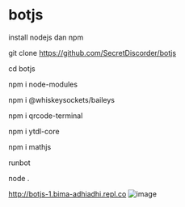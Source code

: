 # botjs


install nodejs dan npm

git clone https://github.com/SecretDiscorder/botjs

cd botjs


npm i node-modules


npm i @whiskeysockets/baileys


npm i qrcode-terminal

npm i ytdl-core

npm i mathjs

runbot


node .


http://botjs-1.bima-adhiadhi.repl.co
![image](https://github.com/SecretDiscorder/botjs/assets/139457966/d95df45a-7ed6-443f-973f-d3d9ba713957)
